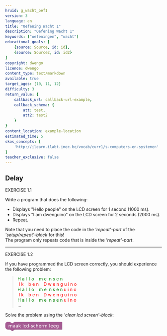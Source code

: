 ```yaml
---
hruid: g_wacht_oef1
version: 3
language: en
title: "Oefening Wacht 1"
description: "Oefening Wacht 1"
keywords: ["oefeningen", "wacht"]
educational_goals: [
    {source: Source, id: id}, 
    {source: Source2, id: id2}
]
copyright: dwengo
licence: dwengo
content_type: text/markdown
available: true
target_ages: [10, 11, 12]
difficulty: 3
return_value: {
    callback_url: callback-url-example,
    callback_schema: {
        att: test,
        att2: test2
    }
}
content_location: example-location
estimated_time: 5
skos_concepts: [
    'http://ilearn.ilabt.imec.be/vocab/curr1/s-computers-en-systemen'
]
teacher_exclusive: false
---
```

## Delay

EXERCISE 1.1

Write a program that does the following:

* Displays "Hello people" on the LCD screen for 1 second (1000 ms).
* Displays "I am dwenguino" on the LCD screen for 2 seconds (2000 ms).
* Repeat.

<div class="alert alert-box alert-danger">
Note that you need to place the code in the <em>'repeat'-part</em> of the <em>'setup/repeat'-block</em> for this!<br>
The program only repeats code that is inside the <em>'repeat'-part</em>.
</div>

***

EXERCISE 1.2

If you have programmed the LCD screen correctly, you should experience the following problem:

> <span style="color:green">H&nbsp;a&nbsp;l&nbsp;&nbsp;l&nbsp;o&nbsp;&nbsp;&nbsp;&nbsp;m&nbsp;e&nbsp;&nbsp;n&nbsp;s&nbsp;e&nbsp;n</span><br>
<span style="color:red">&nbsp;I&nbsp;k&nbsp;&nbsp;&nbsp;&nbsp;b&nbsp;e&nbsp;n&nbsp;&nbsp;&nbsp;&nbsp;D&nbsp;w&nbsp;e&nbsp;n&nbsp;g&nbsp;u&nbsp;i&nbsp;n&nbsp;o</span><br>
<span style="color:green">H&nbsp;a&nbsp;l&nbsp;&nbsp;l&nbsp;o&nbsp;&nbsp;&nbsp;&nbsp;m&nbsp;e&nbsp;&nbsp;n&nbsp;s&nbsp;e&nbsp;n</span><span style="color:red">&nbsp;u&nbsp;i&nbsp;n&nbsp;o</span><br>
<span style="color:red">&nbsp;I&nbsp;k&nbsp;&nbsp;&nbsp;&nbsp;b&nbsp;e&nbsp;n&nbsp;&nbsp;&nbsp;&nbsp;D&nbsp;w&nbsp;e&nbsp;n&nbsp;g&nbsp;u&nbsp;i&nbsp;n&nbsp;o</span><br>
<span style="color:green">H&nbsp;a&nbsp;l&nbsp;&nbsp;l&nbsp;o&nbsp;&nbsp;&nbsp;&nbsp;m&nbsp;e&nbsp;&nbsp;n&nbsp;s&nbsp;e&nbsp;n</span><span style="color:red">&nbsp;u&nbsp;i&nbsp;n&nbsp;o</span><br>
...

Solve the problem using the <em>'clear lcd screen'-block</em>: 

![alt](embed/maaklcdleeg.png "clear lcd screen")
